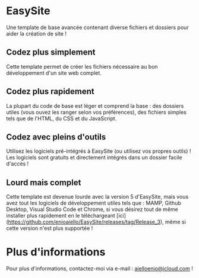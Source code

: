 # EasySite
Une template de base avancée contenant diverse fichiers et dossiers pour aider la création de site !
## Codez plus simplement
Cette template permet de créer les fichiers nécessaire au bon développement d'un site web complet.
## Codez plus rapidement
La plupart du code de base est léger et comprend la base : des dossiers utiles (vous ouvez les ranger selon vos préférences), des fichiers simples tels que de l'HTML, du CSS et du JavaScript.
## Codez avec pleins d'outils
Utilisez les logiciels pré-intégrés à EasySite (ou utilisez vos propres outils) ! Les logiciels sont gratuits et directement intégrés dans un dossier facile d'accès !
## Lourd mais complet 
Cette template est devenue lourde avec la version 5 d'EasySite, mais vous avez tout les logiciels de développement utiles tels que : MAMP, Github Desktop, Visual Studio Code et Chrome, si vous désirez tout de même installer plus rapidement en le téléchargeant [ici] (https://github.com/enioaiello/EasySite/releases/tag/Release_3), même si cette version n'est plus supportée !
# Plus d'informations
Pour plus d'informations, contactez-moi via e-mail : aielloenio@icloud.com !
